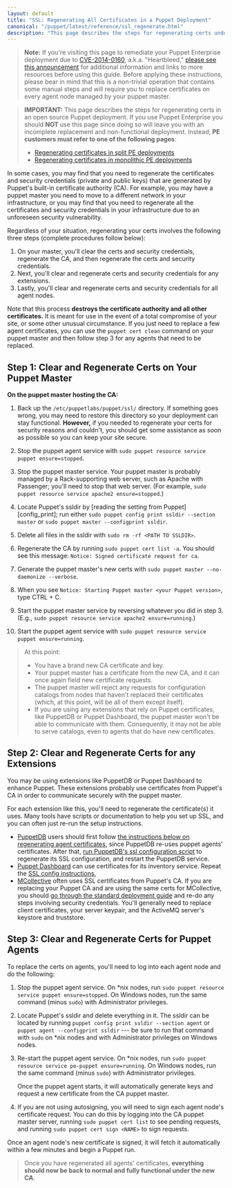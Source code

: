 ```yaml
---
layout: default
title: "SSL: Regenerating All Certificates in a Puppet Deployment"
canonical: "/puppet/latest/reference/ssl_regenerate.html"
description: "This page describes the steps for regenerating certs under an open source Puppet deployment."
---
```


[split]: /pe/latest/trouble_regenerate_certs_split.html
[monolithic]: /pe/latest/trouble_regenerate_certs_monolithic.html
[puppetdb]: /puppetdb/latest
[puppet dashboard]: /dashboard/1.2
[mcollective]: /mcollective

> **Note:** If you're visiting this page to remediate your Puppet Enterprise deployment due to [CVE-2014-0160][cve], a.k.a. "Heartbleed," [please see this announcement][blog] for additional information and links to more resources before using this guide. Before applying these instructions, please bear in mind that this is a non-trivial operation that contains some manual steps and will require you to replace certificates on  every agent node managed by your puppet master.

[blog]: http://puppetlabs.com/blog/heartbleed-security-bug-update-puppet-users
[cve]: https://web.nvd.nist.gov/view/vuln/detail?vulnId=CVE-2014-0160

> **IMPORTANT:** This page describes the steps for regenerating certs in an open source Puppet deployment. If you use Puppet Enterprise you  should **NOT** use this page since doing so will leave you with an incomplete replacement and non-functional deployment. Instead, **PE customers must refer to one of the following pages**:
>
> * [Regenerating certificates in split PE deployments][split]
> * [Regenerating certificates in monolithic PE deployments][monolithic]

In some cases, you may find that you need to regenerate the certificates and security credentials (private and public keys) that are generated by Puppet's built-in certificate authority (CA). For example, you may have a puppet master you need to move to a different network in your infrastructure, or you may find that you need to regenerate all the certificates and security credentials in your infrastructure due to an unforeseen security vulnerability.

Regardless of your situation, regenerating your certs involves the following three steps (complete procedures follow below):

1. On your master, you'll clear the certs and security credentials, regenerate the CA, and then regenerate the certs and security credentials.
2. Next, you'll clear and regenerate certs and security credentials for any extensions.
3. Lastly, you'll clear and regenerate certs and security credentials for all agent nodes.

Note that this process **destroys the certificate authority and all other certificates.** It is meant for use in the event of a total compromise of your site, or some other unusual circumstance. If you just need to replace a few agent certificates, you can use the `puppet cert clean` command on your puppet master and then follow step 3 for any agents that need to be replaced.


## Step 1: Clear and Regenerate Certs on Your Puppet Master

**On the puppet master hosting the CA:**

1. Back up the `/etc/puppetlabs/puppet/ssl/` directory. If something goes wrong, you may need to restore this directory so your deployment can stay functional. **However,** if you needed to regenerate your certs for security reasons and couldn't, you should get some assistance as soon as possible so you can keep your site secure.
2. Stop the puppet agent service with `sudo puppet resource service puppet ensure=stopped`.
3. Stop the puppet master service. Your puppet master is probably managed by a Rack-supporting web server, such as Apache with Passenger; you'll need to stop that web server. (For example, `sudo puppet resource service apache2 ensure=stopped`.)
4. Locate Puppet's ssldir by [reading the setting from Puppet][config_print]; run either `sudo puppet config print ssldir --section master` or `sudo puppet master --configprint ssldir`.
5. Delete all files in the ssldir with `sudo rm -rf <PATH TO SSLDIR>`.
5. Regenerate the CA by running `sudo puppet cert list -a`.
   You should see this message: `Notice: Signed certificate request for ca`.

6. Generate the puppet master's new certs with `sudo puppet master --no-daemonize --verbose`.
7. When you see `Notice: Starting Puppet master <your Puppet version>`, type CTRL + C.
8. Start the puppet master service by reversing whatever you did in step 3. (E.g., `sudo puppet resource service apache2 ensure=running`.)
9. Start the puppet agent service with `sudo puppet resource service puppet ensure=running`.

> At this point:
>
> * You have a brand new CA certificate and key.
> * Your puppet master has a certificate from the new CA, and it can once again field new certificate requests.
> * The puppet master will reject any requests for configuration catalogs from nodes that haven't replaced their certificates (which, at this point, will be all of them except itself).
> * If you are using any extensions that rely on Puppet certificates, like PuppetDB or Puppet Dashboard, the puppet master won't be able to communicate with them. Consequently, it may not be able to serve catalogs, even to agents that do have new certificates.

## Step 2: Clear and Regenerate Certs for any Extensions

You may be using extensions like PuppetDB or Puppet Dashboard to enhance Puppet. These extensions probably use certificates from Puppet's CA in order to communicate securely with the puppet master.

For each extension like this, you'll need to regenerate the certificate(s) it uses. Many tools have scripts or documentation to help you set up SSL, and you can often just re-run the setup instructions.

* [PuppetDB][] users should first follow [the instructions below on regenerating agent certificates][agent_certs], since PuppetDB re-uses puppet agents' certificates. After that, [run PuppetDB's ssl configuration script][puppetdb_ssl] to regenerate its SSL configuration, and restart the PuppetDB service.
* [Puppet Dashboard][] can use certificates for its inventory service. Repeat the [SSL config instructions.](/dashboard/manual/1.2/configuring.html#advanced-features)
* [MCollective][] often uses SSL certificates from Puppet's CA. If you are replacing your Puppet CA and are using the same certs for MCollective, you should [go through the standard deployment guide][standard_mco] and re-do any steps involving security credentials. You'll generally need to replace client certificates, your server keypair, and the ActiveMQ server's keystore and truststore.

[standard_mco]: /mcollective/deploy/standard.html
[puppetdb_ssl]: /puppetdb/latest/install_from_source.html#step-3-option-a-run-the-ssl-configuration-script


## Step 3: Clear and Regenerate Certs for Puppet Agents

[agent_certs]: #step-3-clear-and-regenerate-certs-for-agents

To replace the certs on agents, you'll need to log into each agent node and do the following:

1. Stop the puppet agent service. On \*nix nodes, run `sudo puppet resource service puppet ensure=stopped`. On Windows nodes, run the same command (minus `sudo`) with Administrator privileges.
2. Locate Puppet's ssldir and delete everything in it. The ssldir can be located by running `puppet config print ssldir --section agent` or `puppet agent --configprint ssldir` --- be sure to run that command with `sudo` on \*nix nodes and with Administrator privileges on Windows nodes.
3. Re-start the puppet agent service. On \*nix nodes, run `sudo puppet resource service pe-puppet ensure=running`. On Windows nodes, run the same command (minus `sudo`) with Administrator privileges.

   Once the puppet agent starts, it will automatically generate keys and request a new certificate from the CA puppet master.
4. If you are not using autosigning, you will need to sign each agent node's certificate request. You can do this by logging into the CA puppet master server, running `sudo puppet cert list` to see pending requests, and running `sudo puppet cert sign <NAME>` to sign requests.

Once an agent node's new certificate is signed, it will fetch it automatically within a few minutes and begin a Puppet run.

> Once you have regenerated all agents' certificates, **everything should now be back to normal and fully functional under the new CA**.
